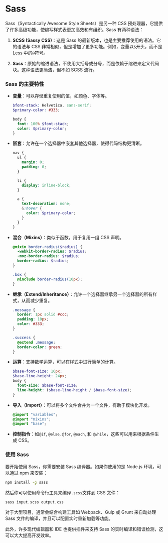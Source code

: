 # Sass

Sass（Syntactically Awesome Style Sheets）是另一种 CSS 预处理器，它提供了许多高级功能，使编写样式表更加高效和有组织。Sass 有两种语法：

1. **SCSS (Sassy CSS)**：这是 Sass 的最新版本，也是主要推荐使用的语法。它的语法与 CSS 非常相似，但是增加了更多功能。例如，变量以`$`开头，而不是 Less 中的`@`符号。

2. **Sass**：原始的缩进语法，不使用大括号或分号，而是依赖于缩进来定义代码块。这种语法更简洁，但不如 SCSS 流行。

### Sass 的主要特性

- **变量**：可以存储重复使用的值，如颜色、字体等。

  ```scss
  $font-stack: Helvetica, sans-serif;
  $primary-color: #333;

  body {
    font: 100% $font-stack;
    color: $primary-color;
  }
  ```

- **嵌套**：允许在一个选择器中嵌套其他选择器，使得代码结构更清晰。

  ```scss
  nav {
    ul {
      margin: 0;
      padding: 0;
    }

    li {
      display: inline-block;
    }

    a {
      text-decoration: none;
      &:hover {
        color: $primary-color;
      }
    }
  }
  ```

- **混合（Mixins）**：类似于函数，用于复用一组 CSS 声明。

  ```scss
  @mixin border-radius($radius) {
    -webkit-border-radius: $radius;
    -moz-border-radius: $radius;
    border-radius: $radius;
  }

  .box {
    @include border-radius(10px);
  }
  ```

- **继承（Extend/Inheritance）**：允许一个选择器继承另一个选择器的所有样式，从而减少重复。

  ```scss
  .message {
    border: 1px solid #ccc;
    padding: 10px;
    color: #333;
  }

  .success {
    @extend .message;
    border-color: green;
  }
  ```

- **运算**：支持数学运算，可以在样式中进行简单的计算。

  ```scss
  $base-font-size: 16px;
  $base-line-height: 24px;
  body {
    font-size: $base-font-size;
    line-height: ($base-line-height / $base-font-size);
  }
  ```

- **导入（Import）**：可以将多个文件合并为一个文件，有助于模块化开发。

  ```scss
  @import "variables";
  @import "mixins";
  @import "base";
  ```

- **控制指令**：如`@if`, `@else`, `@for`, `@each`, 和 `@while`，这些可以用来根据条件生成 CSS。

### 使用 Sass

要开始使用 Sass，你需要安装 Sass 编译器。如果你使用的是 Node.js 环境，可以通过 npm 来安装：

```bash
npm install -g sass
```

然后你可以使用命令行工具来编译`.scss`文件到 CSS 文件：

```bash
sass input.scss output.css
```

对于大型项目，通常会结合构建工具如 Webpack、Gulp 或 Grunt 来自动处理 Sass 文件的编译，并且可以配置实时重新加载等功能。

此外，许多现代编辑器和 IDE 也提供插件来支持 Sass 的实时编译和错误检测，这可以大大提高开发效率。
